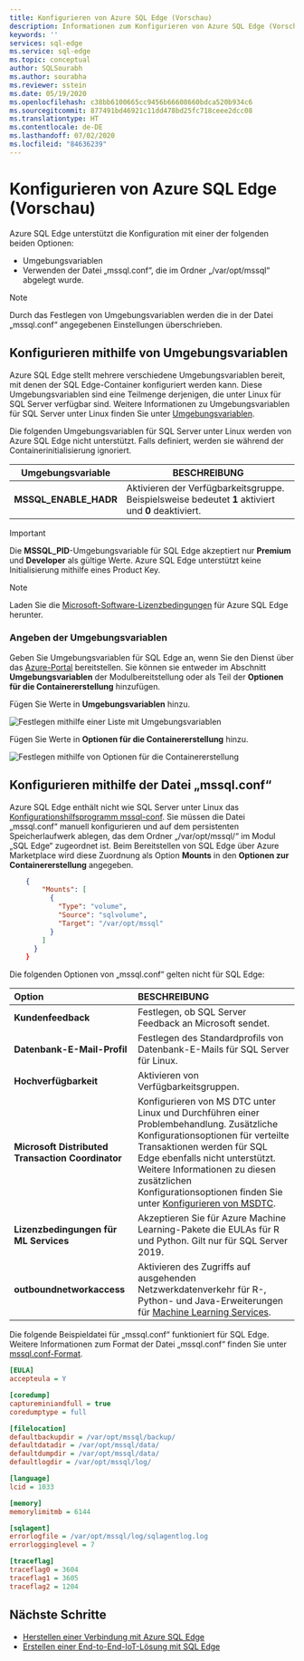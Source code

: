 ```yaml
---
title: Konfigurieren von Azure SQL Edge (Vorschau)
description: Informationen zum Konfigurieren von Azure SQL Edge (Vorschau)
keywords: ''
services: sql-edge
ms.service: sql-edge
ms.topic: conceptual
author: SQLSourabh
ms.author: sourabha
ms.reviewer: sstein
ms.date: 05/19/2020
ms.openlocfilehash: c38bb6100665cc9456b66608660bdca520b934c6
ms.sourcegitcommit: 877491bd46921c11dd478bd25fc718ceee2dcc08
ms.translationtype: HT
ms.contentlocale: de-DE
ms.lasthandoff: 07/02/2020
ms.locfileid: "84636239"
---
```

# <a name="configure-azure-sql-edge-preview"></a>Konfigurieren von Azure SQL Edge (Vorschau)

Azure SQL Edge unterstützt die Konfiguration mit einer der folgenden beiden Optionen:

- Umgebungsvariablen
- Verwenden der Datei „mssql.conf“, die im Ordner „/var/opt/mssql“ abgelegt wurde.

> [!NOTE]
> Durch das Festlegen von Umgebungsvariablen werden die in der Datei „mssql.conf“ angegebenen Einstellungen überschrieben.

## <a name="configure-by-using-environment-variables"></a>Konfigurieren mithilfe von Umgebungsvariablen

Azure SQL Edge stellt mehrere verschiedene Umgebungsvariablen bereit, mit denen der SQL Edge-Container konfiguriert werden kann. Diese Umgebungsvariablen sind eine Teilmenge derjenigen, die unter Linux für SQL Server verfügbar sind. Weitere Informationen zu Umgebungsvariablen für SQL Server unter Linux finden Sie unter [Umgebungsvariablen](/sql/linux/sql-server-linux-configure-environment-variables/).

Die folgenden Umgebungsvariablen für SQL Server unter Linux werden von Azure SQL Edge nicht unterstützt. Falls definiert, werden sie während der Containerinitialisierung ignoriert.

| Umgebungsvariable | BESCHREIBUNG |
|-----|-----|
| **MSSQL_ENABLE_HADR** | Aktivieren der Verfügbarkeitsgruppe. Beispielsweise bedeutet **1** aktiviert und **0** deaktiviert. |

> [!IMPORTANT]
> Die **MSSQL_PID**-Umgebungsvariable für SQL Edge akzeptiert nur **Premium** und **Developer** als gültige Werte. Azure SQL Edge unterstützt keine Initialisierung mithilfe eines Product Key.

> [!NOTE]
> Laden Sie die [Microsoft-Software-Lizenzbedingungen](https://go.microsoft.com/fwlink/?linkid=2128283) für Azure SQL Edge herunter.

### <a name="specify-the-environment-variables"></a>Angeben der Umgebungsvariablen

Geben Sie Umgebungsvariablen für SQL Edge an, wenn Sie den Dienst über das [Azure-Portal](deploy-portal.md) bereitstellen. Sie können sie entweder im Abschnitt **Umgebungsvariablen** der Modulbereitstellung oder als Teil der **Optionen für die Containererstellung** hinzufügen.

Fügen Sie Werte in **Umgebungsvariablen** hinzu.

![Festlegen mithilfe einer Liste mit Umgebungsvariablen](media/configure/set-environment-variables.png)

Fügen Sie Werte in **Optionen für die Containererstellung** hinzu.

![Festlegen mithilfe von Optionen für die Containererstellung](media/configure/set-environment-variables-using-create-options.png)

## <a name="configure-by-using-an-mssqlconf-file"></a>Konfigurieren mithilfe der Datei „mssql.conf“

Azure SQL Edge enthält nicht wie SQL Server unter Linux das [Konfigurationshilfsprogramm mssql-conf](/sql/linux/sql-server-linux-configure-mssql-conf/). Sie müssen die Datei „mssql.conf“ manuell konfigurieren und auf dem persistenten Speicherlaufwerk ablegen, das dem Ordner „/var/opt/mssql/“ im Modul „SQL Edge“ zugeordnet ist. Beim Bereitstellen von SQL Edge über Azure Marketplace wird diese Zuordnung als Option **Mounts** in den **Optionen zur Containererstellung** angegeben.

```json
    {
        "Mounts": [
          {
            "Type": "volume",
            "Source": "sqlvolume",
            "Target": "/var/opt/mssql"
          }
        ]
      }
    }
```

Die folgenden Optionen von „mssql.conf“ gelten nicht für SQL Edge:

|Option|BESCHREIBUNG|
|:---|:---|
|**Kundenfeedback** | Festlegen, ob SQL Server Feedback an Microsoft sendet. |
|**Datenbank-E-Mail-Profil** | Festlegen des Standardprofils von Datenbank-E-Mails für SQL Server für Linux. |
|**Hochverfügbarkeit** | Aktivieren von Verfügbarkeitsgruppen. |
|**Microsoft Distributed Transaction Coordinator** | Konfigurieren von MS DTC unter Linux und Durchführen einer Problembehandlung. Zusätzliche Konfigurationsoptionen für verteilte Transaktionen werden für SQL Edge ebenfalls nicht unterstützt. Weitere Informationen zu diesen zusätzlichen Konfigurationsoptionen finden Sie unter [Konfigurieren von MSDTC](https://docs.microsoft.com/sql/linux/sql-server-linux-configure-mssql-conf#msdtc). |
|**Lizenzbedingungen für ML Services** | Akzeptieren Sie für Azure Machine Learning-Pakete die EULAs für R und Python. Gilt nur für SQL Server 2019.|
|**outboundnetworkaccess** |Aktivieren des Zugriffs auf ausgehenden Netzwerkdatenverkehr für R-, Python- und Java-Erweiterungen für [Machine Learning Services](/sql/linux/sql-server-linux-setup-machine-learning/).|

Die folgende Beispieldatei für „mssql.conf“ funktioniert für SQL Edge. Weitere Informationen zum Format der Datei „mssql.conf“ finden Sie unter [mssql.conf-Format](https://docs.microsoft.com/sql/linux/sql-server-linux-configure-mssql-conf#mssql-conf-format).

```ini
[EULA]
accepteula = Y

[coredump]
captureminiandfull = true
coredumptype = full

[filelocation]
defaultbackupdir = /var/opt/mssql/backup/
defaultdatadir = /var/opt/mssql/data/
defaultdumpdir = /var/opt/mssql/data/
defaultlogdir = /var/opt/mssql/log/

[language]
lcid = 1033

[memory]
memorylimitmb = 6144

[sqlagent]
errorlogfile = /var/opt/mssql/log/sqlagentlog.log
errorlogginglevel = 7

[traceflag]
traceflag0 = 3604
traceflag1 = 3605
traceflag2 = 1204
```

## <a name="next-steps"></a>Nächste Schritte

- [Herstellen einer Verbindung mit Azure SQL Edge](connect.md)
- [Erstellen einer End-to-End-IoT-Lösung mit SQL Edge](tutorial-deploy-azure-resources.md)
